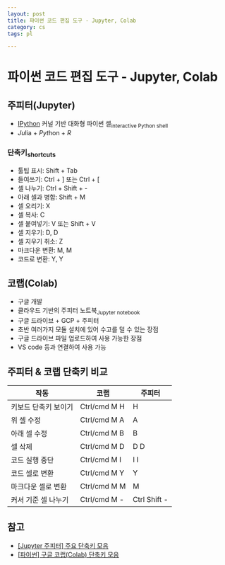 ```yaml
---
layout: post
title: 파이썬 코드 편집 도구 - Jupyter, Colab
category: cs
tags: pl

---
```


# 파이썬 코드 편집 도구 - Jupyter, Colab
## 주피터(Jupyter)
- [IPython](https://ipython.org) 커널 기반 대화형 파이썬 셸<sub>interactive Python shell</sub>
- *Ju*lia + *Pyt*hon + *R*
### 단축키<sub>shortcuts</sub>
  - 툴팁 표시: Shift + Tab
  - 들여쓰기: Ctrl + \] 또는 Ctrl + \[
  - 셀 나누기: Ctrl + Shift + -
  - 아래 셀과 병합: Shift + M
  - 셀 오리기: X
  - 셀 복사: C
  - 셀 붙여넣기: V 또는 Shift + V
  - 셀 지우기: D, D
  - 셀 지우기 취소: Z
  - 마크다운 변환: M, M
  - 코드로 변환: Y, Y

## 코랩(Colab)
- 구글 개발
- 클라우드 기반의 주피터 노트북<sub>Jupyter notebook</sub>
- 구글 드라이브 + GCP + 주피터
- 초반 여러가지 모듈 설치에 있어 수고를 덜 수 있는 장점
- 구글 드라이브 파일 업로드하여 사용 가능한 장점
- VS code 등과 연결하여 사용 가능

## 주피터 & 코랩 단축키 비교
|작동|코랩|주피터|
|-------------------|-------------|--|
|키보드 단축키 보이기 |Ctrl/cmd M H|H|
|위 셀 수정          |Ctrl/cmd M A|A|
|아래 셀 수정        |Ctrl/cmd M B|B|
|셀 삭제             |Ctrl/cmd M D|D D|
|코드 실행 중단       |Ctrl/cmd M I|I I|
|코드 셀로 변환       |Ctrl/cmd M Y|Y|
|마크다운 셀로 변환   |Ctrl/cmd M M|M|
|커서 기준 셀 나누기   |Ctrl/cmd M -|Ctrl Shift -|

## 참고
- [\[Jupyter 주피터\] 주요 단축키 모음](https://planharry.tistory.com/22)
- [\[파이썬\] 구글 코랩(Colab) 단축키 모음](https://surfonmedia.tistory.com/1)
